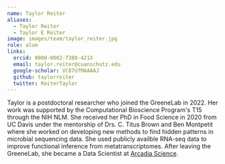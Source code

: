 ```yaml
---
name: Taylor Reiter
aliases:
  - Taylor Reiter
  - Taylor E Reiter
image: images/team/taylor_reiter.jpg
role: alum
links:
  orcid: 0000-0002-7388-421X
  email: taylor.reiter@cuanschutz.edu
  google-scholar: VC87UfMAAAAJ
  github: taylorreiter
  twitter: ReiterTaylor
---
```


Taylor is a postdoctoral researcher who joined the GreeneLab in 2022.
Her work was supported by the Computational Bioscience Program's T15 through the NIH NLM.
She received her PhD in Food Science in 2020 from UC Davis under the mentorship of Drs. C. Titus Brown and Ben Montpetit where she worked on developing new methods to find hidden patterns in microbial sequencing data.
She used publicly availble RNA-seq data to improve functional inference from metatranscriptomes.
After leaving the GreeneLab, she became a Data Scientist at [Arcadia Science](https://www.arcadiascience.com).
